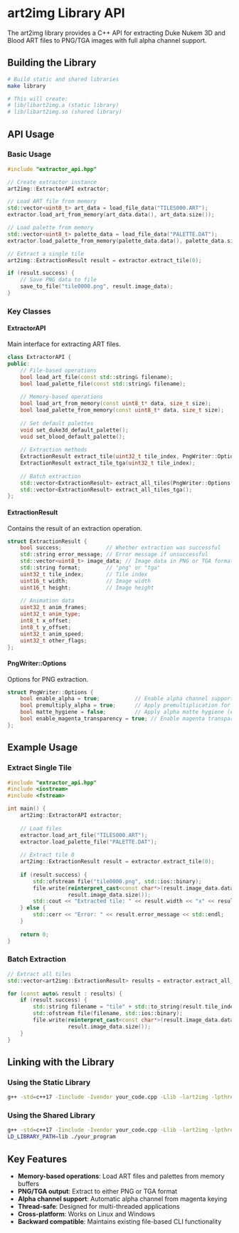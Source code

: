 # art2img Library API

The art2img library provides a C++ API for extracting Duke Nukem 3D and Blood ART files to PNG/TGA images with full alpha channel support.

## Building the Library

```bash
# Build static and shared libraries
make library

# This will create:
# lib/libart2img.a (static library)
# lib/libart2img.so (shared library)
```

## API Usage

### Basic Usage

```cpp
#include "extractor_api.hpp"

// Create extractor instance
art2img::ExtractorAPI extractor;

// Load ART file from memory
std::vector<uint8_t> art_data = load_file_data("TILES000.ART");
extractor.load_art_from_memory(art_data.data(), art_data.size());

// Load palette from memory
std::vector<uint8_t> palette_data = load_file_data("PALETTE.DAT");
extractor.load_palette_from_memory(palette_data.data(), palette_data.size());

// Extract a single tile
art2img::ExtractionResult result = extractor.extract_tile(0);

if (result.success) {
    // Save PNG data to file
    save_to_file("tile0000.png", result.image_data);
}
```

### Key Classes

#### ExtractorAPI

Main interface for extracting ART files.

```cpp
class ExtractorAPI {
public:
    // File-based operations
    bool load_art_file(const std::string& filename);
    bool load_palette_file(const std::string& filename);
    
    // Memory-based operations
    bool load_art_from_memory(const uint8_t* data, size_t size);
    bool load_palette_from_memory(const uint8_t* data, size_t size);
    
    // Set default palettes
    void set_duke3d_default_palette();
    void set_blood_default_palette();
    
    // Extraction methods
    ExtractionResult extract_tile(uint32_t tile_index, PngWriter::Options options = PngWriter::Options());
    ExtractionResult extract_tile_tga(uint32_t tile_index);
    
    // Batch extraction
    std::vector<ExtractionResult> extract_all_tiles(PngWriter::Options options = PngWriter::Options());
    std::vector<ExtractionResult> extract_all_tiles_tga();
};
```

#### ExtractionResult

Contains the result of an extraction operation.

```cpp
struct ExtractionResult {
    bool success;              // Whether extraction was successful
    std::string error_message; // Error message if unsuccessful
    std::vector<uint8_t> image_data; // Image data in PNG or TGA format
    std::string format;        // "png" or "tga"
    uint32_t tile_index;       // Tile index
    uint16_t width;            // Image width
    uint16_t height;           // Image height
    
    // Animation data
    uint32_t anim_frames;
    uint32_t anim_type;
    int8_t x_offset;
    int8_t y_offset;
    uint32_t anim_speed;
    uint32_t other_flags;
};
```

#### PngWriter::Options

Options for PNG extraction.

```cpp
struct PngWriter::Options {
    bool enable_alpha = true;           // Enable alpha channel support
    bool premultiply_alpha = true;      // Apply premultiplication for upscaling
    bool matte_hygiene = false;         // Apply alpha matte hygiene (erode + blur)
    bool enable_magenta_transparency = true; // Enable magenta transparency processing
};
```

## Example Usage

### Extract Single Tile

```cpp
#include "extractor_api.hpp"
#include <iostream>
#include <fstream>

int main() {
    art2img::ExtractorAPI extractor;
    
    // Load files
    extractor.load_art_file("TILES000.ART");
    extractor.load_palette_file("PALETTE.DAT");
    
    // Extract tile 0
    art2img::ExtractionResult result = extractor.extract_tile(0);
    
    if (result.success) {
        std::ofstream file("tile0000.png", std::ios::binary);
        file.write(reinterpret_cast<const char*>(result.image_data.data()), 
                   result.image_data.size());
        std::cout << "Extracted tile: " << result.width << "x" << result.height << std::endl;
    } else {
        std::cerr << "Error: " << result.error_message << std::endl;
    }
    
    return 0;
}
```

### Batch Extraction

```cpp
// Extract all tiles
std::vector<art2img::ExtractionResult> results = extractor.extract_all_tiles();

for (const auto& result : results) {
    if (result.success) {
        std::string filename = "tile" + std::to_string(result.tile_index) + ".png";
        std::ofstream file(filename, std::ios::binary);
        file.write(reinterpret_cast<const char*>(result.image_data.data()), 
                   result.image_data.size());
    }
}
```

## Linking with the Library

### Using the Static Library

```bash
g++ -std=c++17 -Iinclude -Ivendor your_code.cpp -Llib -lart2img -lpthread -o your_program
```

### Using the Shared Library

```bash
g++ -std=c++17 -Iinclude -Ivendor your_code.cpp -Llib -lart2img -lpthread -o your_program
LD_LIBRARY_PATH=lib ./your_program
```

## Key Features

- **Memory-based operations**: Load ART files and palettes from memory buffers
- **PNG/TGA output**: Extract to either PNG or TGA format
- **Alpha channel support**: Automatic alpha channel from magenta keying
- **Thread-safe**: Designed for multi-threaded applications
- **Cross-platform**: Works on Linux and Windows
- **Backward compatible**: Maintains existing file-based CLI functionality